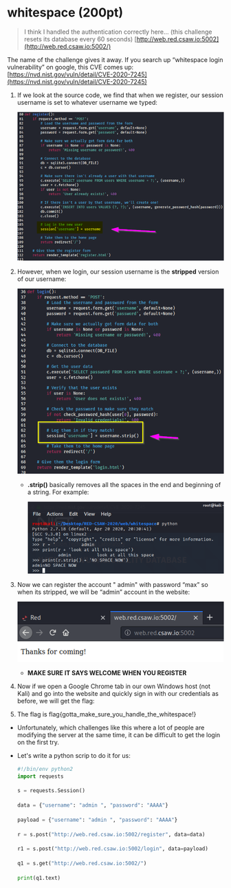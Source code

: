# whitespace (200pt)

> I think I handled the authentication correctly here... (this challenge resets its database every 60 seconds)
[http://web.red.csaw.io:5002](http://web.red.csaw.io:5002/)

The name of the challenge gives it away. If you search up “whitespace login vulnerability” on google, this CVE comes up: [https://nvd.nist.gov/vuln/detail/CVE-2020-7245](https://nvd.nist.gov/vuln/detail/CVE-2020-7245)

1. If we look at the source code, we find that when we register, our session username is set to whatever username we typed:

    ![whitespace%20(200pt)%209bc5cb994d874ce5a54f2aeeee529bc4/Untitled_1.png](whitespace%20(200pt)%209bc5cb994d874ce5a54f2aeeee529bc4/Untitled_1.png)

2. However, when we login, our session username is the **stripped** version of our username:

    ![whitespace%20(200pt)%209bc5cb994d874ce5a54f2aeeee529bc4/Untitled_2.png](whitespace%20(200pt)%209bc5cb994d874ce5a54f2aeeee529bc4/Untitled_2.png)

    - **.strip()** basically removes all the spaces in the end and beginning of a string. For example:

        ![whitespace%20(200pt)%209bc5cb994d874ce5a54f2aeeee529bc4/Untitled_3.png](whitespace%20(200pt)%209bc5cb994d874ce5a54f2aeeee529bc4/Untitled_3.png)

3. Now we can register the account " admin" with password “max” so when its stripped, we will be “admin” account in the website:

    ![whitespace%20(200pt)%209bc5cb994d874ce5a54f2aeeee529bc4/Untitled_4.png](whitespace%20(200pt)%209bc5cb994d874ce5a54f2aeeee529bc4/Untitled_4.png)

    - **MAKE SURE IT SAYS WELCOME WHEN YOU REGISTER**
4. Now if we open a Google Chrome tab in our own Windows host (not Kali) and go into the website and quickly sign in with our credentials as before, we will get the flag:
5. The flag is flag{gotta_make_sure_you_handle_the_whitespace!}

- Unfortunately, which challenges like this where a lot of people are modifying the server at the same time, it can be difficult to get the login on the first try.
- Let's write a python scrip to do it for us:

    ```python
    #!/bin/env python2
    import requests

    s = requests.Session()

    data = {"username": "admin ", "password": "AAAA"}

    payload = {"username": "admin ", "password": "AAAA"}

    r = s.post("http://web.red.csaw.io:5002/register", data=data)

    r1 = s.post("http://web.red.csaw.io:5002/login", data=payload)

    q1 = s.get("http://web.red.csaw.io:5002/")

    print(q1.text)
    ```